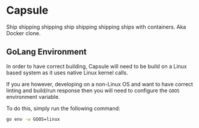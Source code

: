 # Capsule

Ship shipping shipping ship shipping shipping ships with containers. Aka Docker clone.

## GoLang Environment

In order to have correct building, Capsule will need to be build on a Linux based system as it uses native Linux kernel calls.

If you are however, developing on a non-Linux OS and want to have correct linting and build/run response then you will need to configure the `GOOS` environment variable.

To do this, simply run the following command:

```bash
go env -w GOOS=linux
```
